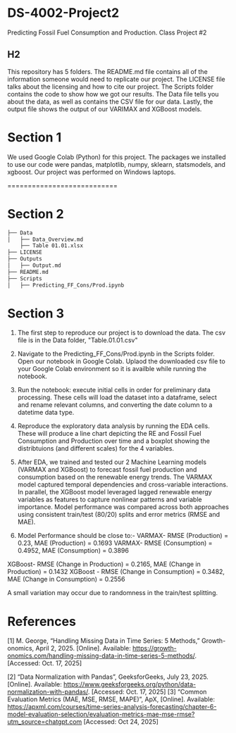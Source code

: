 # DS-4002-Project2
Predicting Fossil Fuel Consumption and Production. Class Project #2

## H2
This repository has 5 folders. The README.md file contains all of the information someone would need to replicate our project. The LICENSE file talks about the licensing and how to cite our project. The Scripts folder contains the code to show how we got our results. The Data file tells you about the data, as well as contains the CSV file for our data. Lastly, the output file shows the output of our VARIMAX and XGBoost models. 

# Section 1
We used Google Colab (Python) for this project. The packages we installed to use our code were pandas, matplotlib, numpy, sklearn, statsmodels, and xgboost. Our project was performed on Windows laptops. 

===========================

# Section 2
```bash
├── Data
│   ├── Data_Overview.md
    ├── Table 01.01.xlsx
├── LICENSE
├── Outputs
│   ├── Output.md
├── README.md
├── Scripts
│   ├── Predicting_FF_Cons/Prod.ipynb
```

# Section 3
1. The first step to reproduce our project is to download the data. The csv file is in the Data folder, "Table.01.01.csv"
2. Navigate to the Predicting_FF_Cons/Prod.ipynb in the Scripts folder. Open our notebook in Google Colab. Uplaod the downloaded csv file to your Google Colab environment so it is availble while running the notebook.
3. Run the notebook: execute initial cells in order for preliminary data processing. These cells will load the dataset into a dataframe, select and rename relevant columns, and converting the date column to a datetime data type.
4. Reproduce the exploratory data analysis by running the EDA cells. These will produce a line chart depicting the RE and Fossil Fuel Consumption and Production over time and a boxplot showing the distribtuions (and different scales) for the 4 variables.
5. After EDA, we trained and tested our 2 Machine Learning models (VARMAX and XGBoost) to forecast fossil fuel production and consumption based on the renewable energy trends. The VARMAX model captured temporal dependencies and cross-variable interactions. In parallel, the XGBoost model leveraged lagged renewable energy variables as features to capture nonlinear patterns and variable importance. Model performance was compared across both approaches using consistent train/test (80/20) splits and error metrics (RMSE and MAE).

6.  Model Performance should be close to:-
  VARMAX- RMSE (Production) = 0.23, MAE (Production) = 0.1693
  VARMAX- RMSE (Consumption) = 0.4952, MAE (Consumption) = 0.3896

  XGBoost- RMSE (Change in Production) = 0.2165, MAE (Change in Production) = 0.1432
  XGBoost - RMSE (Change in Consumption) = 0.3482, MAE (Change in Consumption) = 0.2556

A small variation may occur due to randomness in the train/test splitting. 

# References

[1] M. George, “Handling Missing Data in Time Series: 5 Methods,” Growth-onomics, April 2, 2025. [Online]. Available: https://growth-onomics.com/handling-missing-data-in-time-series-5-methods/. [Accessed: Oct. 17, 2025]

[2] “Data Normalization with Pandas”, GeeksforGeeks, July 23, 2025. [Online]. Available:
https://www.geeksforgeeks.org/python/data-normalization-with-pandas/. [Accessed: Oct. 17, 2025]
[3] “Common Evaluation Metrics (MAE, MSE, RMSE, MAPE)”, ApX, [Online]. Available: https://apxml.com/courses/time-series-analysis-forecasting/chapter-6-model-evaluation-selection/evaluation-metrics-mae-mse-rmse?utm_source=chatgpt.com [Accessed: Oct 24, 2025]



